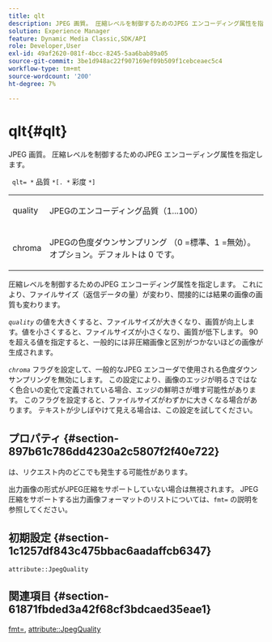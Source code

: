 ```yaml
---
title: qlt
description: JPEG 画質。 圧縮レベルを制御するためのJPEG エンコーディング属性を指定します。
solution: Experience Manager
feature: Dynamic Media Classic,SDK/API
role: Developer,User
exl-id: 49af2620-081f-4bcc-8245-5aa6bab89a05
source-git-commit: 3be1d948ac22f907169ef09b509f1cebceaec5c4
workflow-type: tm+mt
source-wordcount: '200'
ht-degree: 7%

---
```


# qlt{#qlt}

JPEG 画質。 圧縮レベルを制御するためのJPEG エンコーディング属性を指定します。

` qlt= *` 品質 `*[. *` 彩度 `*]`

<table id="simpletable_A245B6A3D2374A6A89DE63A5621CFEC0"> 
 <tr class="strow"> 
  <td class="stentry"> <p> <span class="varname"> quality </span> </p> </td> 
  <td class="stentry"> <p>JPEGのエンコーディング品質（1...100） </p> </td> 
 </tr> 
 <tr class="strow"> 
  <td class="stentry"> <p> <span class="varname"> chroma </span> </p> </td> 
  <td class="stentry"> <p>JPEGの色度ダウンサンプリング （0 =標準、1 =無効）。オプション。デフォルトは 0 です。 </p> </td> 
 </tr> 
</table>

圧縮レベルを制御するためのJPEG エンコーディング属性を指定します。 これにより、ファイルサイズ（返信データの量）が変わり、間接的には結果の画像の画質も変わります。

*`quality`* の値を大きくすると、ファイルサイズが大きくなり、画質が向上します。値を小さくすると、ファイルサイズが小さくなり、画質が低下します。 90 を超える値を指定すると、一般的には非圧縮画像と区別がつかないほどの画像が生成されます。

*`chroma`* フラグを設定して、一般的なJPEG エンコーダで使用される色度ダウンサンプリングを無効にします。 この設定により、画像のエッジが明るさではなく色合いの変化で定義されている場合、エッジの鮮明さが増す可能性があります。 このフラグを設定すると、ファイルサイズがわずかに大きくなる場合があります。 テキストが少しぼやけて見える場合は、この設定を試してください。

## プロパティ {#section-897b61c786dd4230a2c5807f2f40e722}

は、リクエスト内のどこでも発生する可能性があります。

出力画像の形式がJPEG圧縮をサポートしていない場合は無視されます。 JPEG圧縮をサポートする出力画像フォーマットのリストについては、`fmt=` の説明を参照してください。

## 初期設定 {#section-1c1257df843c475bbac6aadaffcb6347}

`attribute::JpegQuality`

## 関連項目 {#section-61871fbded3a42f68cf3bdcaed35eae1}

[fmt=](../../../../../ir-api/http-protocol/image-rendering-api-ref/c-ir-http-protocol-ref/c-ir-http-protocol-command-reference/r-ir-fmt.md#reference-4c743f67d56b47c5b774fcc900ff758c), [attribute::JpegQuality](../../../../../ir-api/material-cat/image-rendering-api-ref/c-ir-material-catalog/c-ir-attributes-reference/r-ir-jpegquality.md#reference-d86fc5ad18bb436891efdbe1f98fea50)
